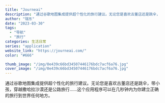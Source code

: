 ```yaml
---
title: "Journeai"
description: "通过谷歌地图集成提供超个性化的旅行建议。无论您是喜欢古董店还是跳伞，带小孩，穿越撒哈拉沙漠还是公路旅行……这个应用程序可"
author: "瑞东"
date: "2023-03-30"
tags:
  - "导航"
  - "旅行"
categories: 生活日常
series: "application"
website_link: "https://journeai.com/"
color: "#666"

thumb_image: "/img/0e439c66bd34507446176bdc7acf6a76.jpg"
cover_image: "/img/0e439c66bd34507446176bdc7acf6a76.jpg"
---
```


通过谷歌地图集成提供超个性化的旅行建议。无论您是喜欢古董店还是跳伞，带小孩，穿越撒哈拉沙漠还是公路旅行……这个应用程序可以在几秒钟内为你建立正确的旅行到世界任何地方。